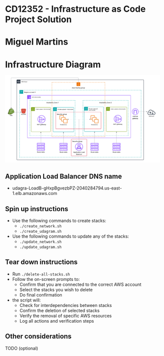 # CD12352 - Infrastructure as Code Project Solution
# Miguel Martins

# Infrastructure Diagram
![Infrastructure Diagram](./udacity_cloudformation_diagram.png)

## Application Load Balancer DNS name
- udagra-LoadB-gHxpBgvezbPZ-2040284794.us-east-1.elb.amazonaws.com

## Spin up instructions
- Use the following commands to create stacks:
    - `./create_network.sh`
    - `./create_udagram.sh`
- Use the following commands to update any of the stacks:
    - `./update_network.sh`
    - `./update_udagram.sh`

## Tear down instructions
- Run `./delete-all-stacks.sh`
- Follow the on-screen prompts to:
    - Confirm that you are connected to the correct AWS account
    - Select the stacks you wish to delete
    - Do final confirmation
- the script will:
    - Check for interdependencies between stacks
    - Confirm the deletion of selected stacks
    - Verify the removal of specific AWS resources
    - Log all actions and verification steps

## Other considerations
TODO (optional)

